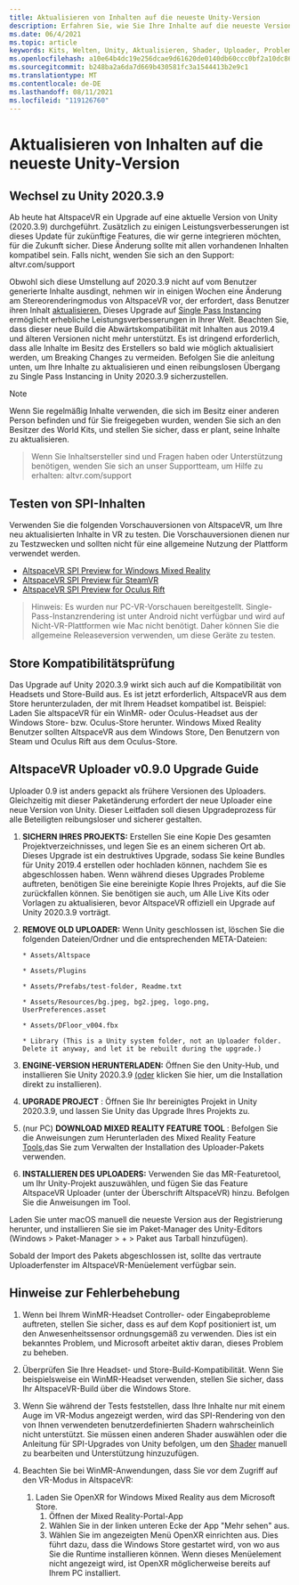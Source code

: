```yaml
---
title: Aktualisieren von Inhalten auf die neueste Unity-Version
description: Erfahren Sie, wie Sie Ihre Inhalte auf die neueste Version von Unity aktualisieren.
ms.date: 06/4/2021
ms.topic: article
keywords: Kits, Welten, Unity, Aktualisieren, Shader, Uploader, Problembehandlung
ms.openlocfilehash: a10e64b4dc19e256dcae9d61620de0140db60ccc0bf2a10dc864313f139bbd10
ms.sourcegitcommit: b248ba2a6da7d669b430581fc3a1544413b2e9c1
ms.translationtype: MT
ms.contentlocale: de-DE
ms.lasthandoff: 08/11/2021
ms.locfileid: "119126760"
---
```

# <a name="updating-content-to-the-latest-unity-version"></a>Aktualisieren von Inhalten auf die neueste Unity-Version

## <a name="moving-to-unity-202039"></a>Wechsel zu Unity 2020.3.9

Ab heute hat AltspaceVR ein Upgrade auf eine aktuelle Version von Unity (2020.3.9) durchgeführt. Zusätzlich zu einigen Leistungsverbesserungen ist dieses Update für zukünftige Features, die wir gerne integrieren möchten, für die Zukunft sicher. Diese Änderung sollte mit allen vorhandenen Inhalten kompatibel sein. Falls nicht, wenden Sie sich an den Support: altvr.com/support

Obwohl sich diese Umstellung auf 2020.3.9 nicht auf vom Benutzer generierte Inhalte ausdingt, nehmen wir in einigen Wochen eine Änderung am Stereorenderingmodus von AltspaceVR vor, der erfordert, dass Benutzer ihren Inhalt [aktualisieren.]( https://docs.unity3d.com/Manual/SinglePassStereoRendering.html) Dieses Upgrade auf [Single Pass Instancing](https://docs.unity3d.com/Manual/SinglePassInstancing.html) ermöglicht erhebliche Leistungsverbesserungen in Ihrer Welt. Beachten Sie, dass dieser neue Build die Abwärtskompatibilität mit Inhalten aus 2019.4 und älteren Versionen nicht mehr unterstützt. Es ist dringend erforderlich, dass alle Inhalte im Besitz des Erstellers so bald wie möglich aktualisiert werden, um Breaking Changes zu vermeiden. Befolgen Sie die anleitung unten, um Ihre Inhalte zu aktualisieren und einen reibungslosen Übergang zu Single Pass Instancing in Unity 2020.3.9 sicherzustellen.

> [!NOTE]
> Wenn Sie regelmäßig Inhalte verwenden, die sich im Besitz einer anderen Person befinden und für Sie freigegeben wurden, wenden Sie sich an den Besitzer des World Kits, und stellen Sie sicher, dass er plant, seine Inhalte zu aktualisieren.

> Wenn Sie Inhaltsersteller sind und Fragen haben oder Unterstützung benötigen, wenden Sie sich an unser Supportteam, um Hilfe zu erhalten: altvr.com/support

## <a name="testing-your-spi-content"></a>Testen von SPI-Inhalten

Verwenden Sie die folgenden Vorschauversionen von AltspaceVR, um Ihre neu aktualisierten Inhalte in VR zu testen. Die Vorschauversionen dienen nur zu Testzwecken und sollten nicht für eine allgemeine Nutzung der Plattform verwendet werden.

* [AltspaceVR SPI Preview for Windows Mixed Reality](https://aka.ms/AvrSpiMr)
* [AltspaceVR SPI Preview für SteamVR](https://aka.ms/AvrSpiSteam)
* [AltspaceVR SPI Preview for Oculus Rift](https://aka.ms/AvrSpiRift)

> Hinweis: Es wurden nur PC-VR-Vorschauen bereitgestellt. Single-Pass-Instanzrendering ist unter Android nicht verfügbar und wird auf Nicht-VR-Plattformen wie Mac nicht benötigt. Daher können Sie die allgemeine Releaseversion verwenden, um diese Geräte zu testen.


## <a name="storecompatibilitycheck"></a>Store Kompatibilitätsprüfung

Das Upgrade auf Unity 2020.3.9 wirkt sich auch auf die Kompatibilität von Headsets und Store-Build aus. Es ist jetzt erforderlich, AltspaceVR aus dem Store herunterzuladen, der mit Ihrem Headset kompatibel ist. Beispiel: Laden Sie altspaceVR für ein WinMR- oder Oculus-Headset aus der Windows Store- bzw. Oculus-Store herunter. Windows Mixed Reality Benutzer sollten AltspaceVR aus dem Windows Store, Den Benutzern von Steam und Oculus Rift aus dem Oculus-Store.

## <a name="altspacevr-uploader-v090-upgrade-guide"></a>AltspaceVR Uploader v0.9.0 Upgrade Guide 

Uploader 0.9 ist anders gepackt als frühere Versionen des Uploaders. Gleichzeitig mit dieser Paketänderung erfordert der neue Uploader eine neue Version von Unity. Dieser Leitfaden soll diesen Upgradeprozess für alle Beteiligten reibungsloser und sicherer gestalten.

1. **SICHERN IHRES PROJEKTS:** Erstellen Sie eine Kopie Des gesamten Projektverzeichnisses, und legen Sie es an einem sicheren Ort ab. Dieses Upgrade ist ein destruktives Upgrade, sodass Sie keine Bundles für Unity 2019.4 erstellen oder hochladen können, nachdem Sie es abgeschlossen haben. Wenn während dieses Upgrades Probleme auftreten, benötigen Sie eine bereinigte Kopie Ihres Projekts, auf die Sie zurückfallen können. Sie benötigen sie auch, um Alle Live Kits oder Vorlagen zu aktualisieren, bevor AltspaceVR offiziell ein Upgrade auf Unity 2020.3.9 vorträgt.

2. **REMOVE OLD UPLOADER:** Wenn Unity geschlossen ist, löschen Sie die folgenden Dateien/Ordner und die entsprechenden META-Dateien:

    ```console
    * Assets/Altspace

    * Assets/Plugins

    * Assets/Prefabs/test-folder, Readme.txt

    * Assets/Resources/bg.jpeg, bg2.jpeg, logo.png, UserPreferences.asset

    * Assets/DFloor_v004.fbx

    * Library (This is a Unity system folder, not an Uploader folder. Delete it anyway, and let it be rebuilt during the upgrade.)
    ```

3. **ENGINE-VERSION HERUNTERLADEN:** Öffnen Sie den Unity-Hub, und installieren Sie Unity 2020.3.9 [(oder](https://unity3d.com/ru/unity/whats-new/2020.3.9) klicken Sie hier, um die Installation direkt zu installieren).

4. **UPGRADE PROJECT** : Öffnen Sie Ihr bereinigtes Projekt in Unity 2020.3.9, und lassen Sie Unity das Upgrade Ihres Projekts zu.

5. (nur PC) **DOWNLOAD MIXED REALITY FEATURE TOOL** : Befolgen Sie die Anweisungen zum Herunterladen des Mixed Reality Feature [Tools,](/windows/mixed-reality/develop/unity/welcome-to-mr-feature-tool)das Sie zum Verwalten der Installation des Uploader-Pakets verwenden.

6. **INSTALLIEREN DES UPLOADERS:** Verwenden Sie das MR-Featuretool, um Ihr Unity-Projekt auszuwählen, und fügen Sie das Feature AltspaceVR Uploader (unter der Überschrift AltspaceVR) hinzu. Befolgen Sie die Anweisungen im Tool.

Laden Sie unter macOS manuell [](https://dev.azure.com/aipmr/MixedReality-Unity-Packages/_packaging?_a=package&feed=Unity-packages&package=com.microsoft.altspacevr_uploader&protocolType=Npm&version=0.9.0&view=versions)die neueste Version aus der Registrierung herunter, und installieren Sie sie im Paket-Manager des Unity-Editors (Windows > Paket-Manager > + > Paket aus Tarball hinzufügen).

Sobald der Import des Pakets abgeschlossen ist, sollte das vertraute Uploaderfenster im AltspaceVR-Menüelement verfügbar sein.

## <a name="troubleshooting-tips"></a>Hinweise zur Fehlerbehebung

1. Wenn bei Ihrem WinMR-Headset Controller- oder Eingabeprobleme auftreten, stellen Sie sicher, dass es auf dem Kopf positioniert ist, um den Anwesenheitssensor ordnungsgemäß zu verwenden. Dies ist ein bekanntes Problem, und Microsoft arbeitet aktiv daran, dieses Problem zu beheben.

2. Überprüfen Sie Ihre Headset- und Store-Build-Kompatibilität. Wenn Sie beispielsweise ein WinMR-Headset verwenden, stellen Sie sicher, dass Ihr AltspaceVR-Build über die Windows Store.

3. Wenn Sie während der Tests feststellen, dass Ihre Inhalte nur mit einem Auge im VR-Modus angezeigt werden, wird das SPI-Rendering von den von Ihnen verwendeten benutzerdefinierten Shadern wahrscheinlich nicht unterstützt. Sie müssen einen anderen Shader auswählen oder die Anleitung für SPI-Upgrades von Unity befolgen, um den [Shader](https://docs.unity3d.com/Manual/SinglePassInstancing.html) manuell zu bearbeiten und Unterstützung hinzuzufügen.

4. Beachten Sie bei WinMR-Anwendungen, dass Sie vor dem Zugriff auf den VR-Modus in AltspaceVR: 
    1. Laden Sie OpenXR for Windows Mixed Reality aus dem Microsoft Store.
        1. Öffnen der Mixed Reality-Portal-App
        2. Wählen Sie in der linken unteren Ecke der App "Mehr sehen" aus.
        3. Wählen Sie im angezeigten Menü OpenXR einrichten aus. Dies führt dazu, dass die Windows Store gestartet wird, von wo aus Sie die Runtime installieren können. Wenn dieses Menüelement nicht angezeigt wird, ist OpenXR möglicherweise bereits auf Ihrem PC installiert.